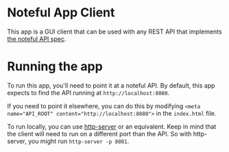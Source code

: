 # Noteful App Client

This app is a GUI client that can be used with any REST API that implements [the noteful API spec](https://documenter.getpostman.com/view/1161985/RVu4GVFE).

# Running the app

To run this app, you'll need to point it at a noteful API. By default, this app expects to find the API running at `http://localhost:8080`.  

If you need to point it elsewhere, you can do this by modifying `<meta name="API_ROOT" content="http://localhost:8080">` in the `index.html` file.

To run locally, you can use [http-server](https://www.npmjs.com/package/http-server) or an equivalent. Keep in mind that the client will need to run on a different port than the API. So with http-server, you might run `http-server -p 8081`.

